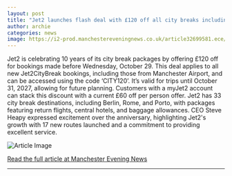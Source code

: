 ```yaml
---
layout: post
title: "Jet2 launches flash deal with £120 off all city breaks including from Manchester Airport"
author: archie
categories: news
image: https://i2-prod.manchestereveningnews.co.uk/article32699581.ece/ALTERNATES/s1200/0_Jet2-financials.jpg
---
```

Jet2 is celebrating 10 years of its city break packages by offering £120 off for bookings made before Wednesday, October 29. This deal applies to all new Jet2CityBreak bookings, including those from Manchester Airport, and can be accessed using the code ‘CITY120’. It’s valid for trips until October 31, 2027, allowing for future planning. Customers with a myJet2 account can stack this discount with a current £60 off per person offer. Jet2 has 33 city break destinations, including Berlin, Rome, and Porto, with packages featuring return flights, central hotels, and baggage allowances. CEO Steve Heapy expressed excitement over the anniversary, highlighting Jet2's growth with 17 new routes launched and a commitment to providing excellent service.

![Article Image](https://i2-prod.manchestereveningnews.co.uk/article32699581.ece/ALTERNATES/s1200/0_Jet2-financials.jpg)

[Read the full article at Manchester Evening News](https://www.manchestereveningnews.co.uk/news/greater-manchester-news/jet2-launches-flash-deal-120-32699505)

---
